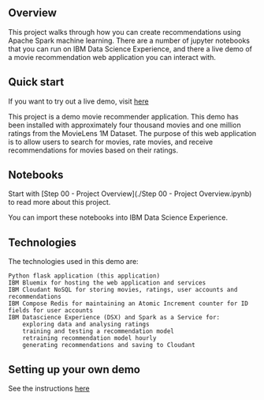 ## Overview

This project walks through how you can create recommendations using Apache Spark machine learning.  There are a number of jupyter notebooks that you can run on IBM Data Science Experience, and there a live demo of a movie recommendation web application you can interact with.

## Quick start

If you want to try out a live demo, visit [here](https://movie-recommend-demo.mybluemix.net/)

This project is a demo movie recommender application. This demo has been installed with approximately four thousand movies and one million ratings from the MovieLens 1M Dataset. The purpose of this web application is to allow users to search for movies, rate movies, and receive recommendations for movies based on their ratings.

## Notebooks

Start with [Step 00 - Project Overview](./Step 00 - Project Overview.ipynb) to read more about this project.

You can import these notebooks into IBM Data Science Experience.

## Technologies

The technologies used in this demo are:

    Python flask application (this application)
    IBM Bluemix for hosting the web application and services
    IBM Cloudant NoSQL for storing movies, ratings, user accounts and recommendations
    IBM Compose Redis for maintaining an Atomic Increment counter for ID fields for user accounts
    IBM Datascience Experience (DSX) and Spark as a Service for:
        exploring data and analysing ratings
        training and testing a recommendation model
        retraining recommendation model hourly
        generating recommendations and saving to Cloudant

## Setting up your own demo

See the instructions [here](https://github.com/snowch/movie-recommender-demo/blob/master/web_app/README.md)

